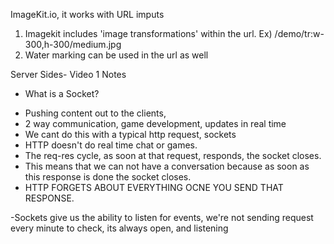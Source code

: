 ImageKit.io, it works with URL imputs 

1. Imagekit includes 'image transformations' within the url.
Ex) /demo/tr:w-300,h-300/medium.jpg
2. Water marking can be used in the url as well


Server Sides- Video 1 Notes

* What is a Socket?
- Pushing content out to the clients, 
- 2 way communication, game development, updates in real time
- We cant do this with a typical http request, sockets
- HTTP doesn't do real time chat or games.
- The req-res cycle, as soon at that request, responds, the socket closes.
- This means that we can not have a conversation because as soon as this response is done the socket closes.
- HTTP FORGETS ABOUT EVERYTHING OCNE YOU SEND THAT RESPONSE.

-Sockets give us the ability to listen for events, we're not sending request every minute to check, its always open, and listening 